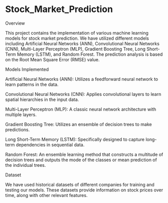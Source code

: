# Stock_Market_Prediction
Overview

This project contains the implementation of various machine learning models for stock market prediction. We have utilized different models including Artificial Neural Networks (ANN), Convolutional Neural Networks (CNN), Multi-Layer Perceptron (MLP), Gradient Boosting Tree, Long Short-Term Memory (LSTM), and Random Forest. The prediction analysis is based on the Root Mean Square Error (RMSE) value.

Models Implemented

Artificial Neural Networks (ANN): Utilizes a feedforward neural network to learn patterns in the data.

Convolutional Neural Networks (CNN): Applies convolutional layers to learn spatial hierarchies in the input data.

Multi-Layer Perceptron (MLP): A classic neural network architecture with multiple layers.

Gradient Boosting Tree: Utilizes an ensemble of decision trees to make predictions.

Long Short-Term Memory (LSTM): Specifically designed to capture long-term dependencies in sequential data.

Random Forest: An ensemble learning method that constructs a multitude of decision trees and outputs the mode of the classes or mean prediction of the individual trees.

Dataset

We have used historical datasets of different companies for training and testing our models. These datasets provide information on stock prices over time, along with other relevant features.
